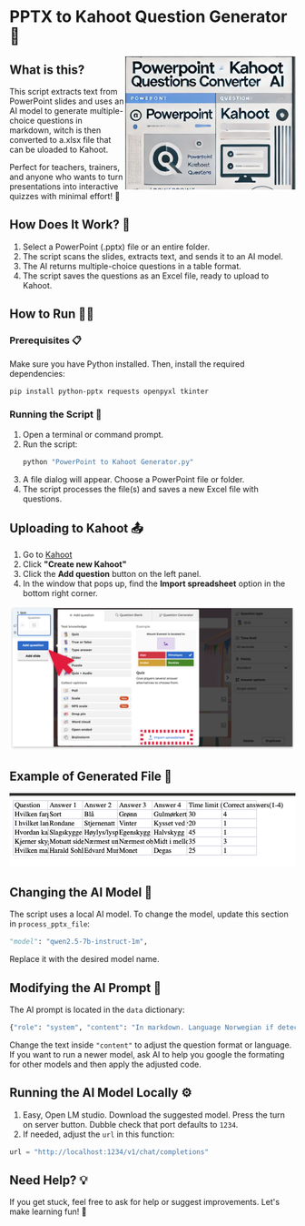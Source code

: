 # PPTX to Kahoot Question Generator 🎉

<img src="https://github.com/SurgeonTalus/PPTX-to-AI-Kahoot-Questions-in-.xlsx-LM-studio-Qwen2.5/blob/main/PowerpointKahootLogo.png" alt="PowerPoint to Kahoot Logo" width="300" align="right">

## What is this?
This script extracts text from PowerPoint slides and uses an AI model to generate multiple-choice questions in markdown, witch is then converted to a.xlsx file that can be uloaded to Kahoot. 

Perfect for teachers, trainers, and anyone who wants to turn presentations into interactive quizzes with minimal effort! 🚀

## How Does It Work? 🤔
1. Select a PowerPoint (.pptx) file or an entire folder.
2. The script scans the slides, extracts text, and sends it to an AI model.
3. The AI returns multiple-choice questions in a table format.
4. The script saves the questions as an Excel file, ready to upload to Kahoot.

## How to Run 🏃‍♂️
### Prerequisites 📋
Make sure you have Python installed. Then, install the required dependencies:
```sh
pip install python-pptx requests openpyxl tkinter
```
### Running the Script 🏁
1. Open a terminal or command prompt.
2. Run the script:
   ```sh
   python "PowerPoint to Kahoot Generator.py"
   ```
3. A file dialog will appear. Choose a PowerPoint file or folder.
4. The script processes the file(s) and saves a new Excel file with questions.

## Uploading to Kahoot 📤
1. Go to [Kahoot](https://create.kahoot.it/)
2. Click **"Create new Kahoot"**
3. Click the **Add question** button on the left panel.
4. In the window that pops up, find the **Import spreadsheet** option in the bottom right corner.

![Uploading Excel to Kahoot](https://github.com/SurgeonTalus/PPTX-to-AI-Kahoot-Questions-in-.xlsx-LM-studio-Qwen2.5/blob/main/UpladExcelToKahoot.png)

## Example of Generated File 📂

![Generated Questions](https://github.com/SurgeonTalus/PPTX-to-AI-Kahoot-Questions-in-.xlsx-LM-studio-Qwen2.5/blob/main/QuetionsGenerated.png)

## Changing the AI Model 🤖
The script uses a local AI model. To change the model, update this section in `process_pptx_file`:
```python
"model": "qwen2.5-7b-instruct-1m",
```
Replace it with the desired model name.

## Modifying the AI Prompt 📝
The AI prompt is located in the `data` dictionary:
```python
{"role": "system", "content": "In markdown. Language Norwegian if detected. Make 5 Questions..."}
```
Change the text inside `"content"` to adjust the question format or language.
If you want to run a newer model, ask AI to help you google the formating for other models and then apply the adjusted code.

## Running the AI Model Locally ⚙️
1. Easy, Open LM studio. Download the suggested model. Press the turn on server button. Dubble check that port defaults to `1234`.
2. If needed, adjust the `url` in this function:
```python
url = "http://localhost:1234/v1/chat/completions"
```

## Need Help? 💡
If you get stuck, feel free to ask for help or suggest improvements. Let's make learning fun! 🎉

